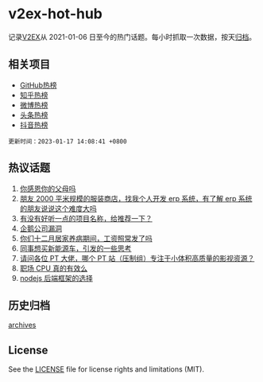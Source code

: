 # v2ex-hot-hub

 记录[V2EX](https://www.v2ex.com/)从 2021-01-06 日至今的热门话题。每小时抓取一次数据，按天[归档](archives)。
 
 ## 相关项目

- [GitHub热榜](https://github.com/snaildev/github-hot-hub)
- [知乎热榜](https://github.com/snaildev/zhihu-hot-hub)
- [微博热榜](https://github.com/snaildev/weibo-hot-hub)
- [头条热榜](https://github.com/snaildev/toutiao-hot-hub)
- [抖音热榜](https://github.com/snaildev/douyin-hot-hub)


 `更新时间：2023-01-17 14:08:41 +0800`

## 热议话题

1. [你感恩你的父母吗](https://www.v2ex.com/t/909308)
1. [朋友 2000 平米规模的服装商店，找我个人开发 erp 系统，有了解 erp 系统的朋友说说这个难度大吗](https://www.v2ex.com/t/909389)
1. [有没有好听一点的项目名称，给推荐一下？](https://www.v2ex.com/t/909312)
1. [企鹅公司漏洞](https://www.v2ex.com/t/909260)
1. [你们十二月居家养病期间，工资照常发了吗](https://www.v2ex.com/t/909261)
1. [同事想买新能源车，引发的一些思考](https://www.v2ex.com/t/909426)
1. [请问各位 PT 大佬，哪个 PT 站（压制组）专注于小体积高质量的影视资源？](https://www.v2ex.com/t/909277)
1. [职场 CPU 真的有效么](https://www.v2ex.com/t/909429)
1. [nodejs 后端框架的选择](https://www.v2ex.com/t/909372)

## 历史归档

[archives](archives)

## License

See the [LICENSE](LICENSE) file for license rights and limitations (MIT).
